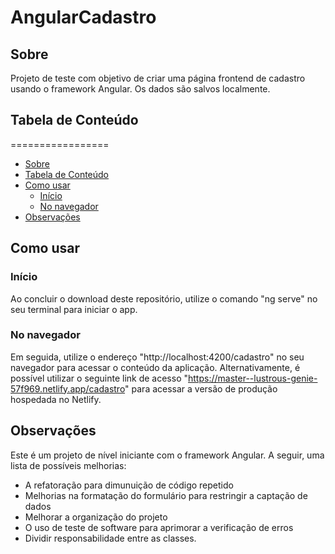 # AngularCadastro

## Sobre
Projeto de teste com objetivo de criar uma página frontend de cadastro usando o framework Angular. Os dados são salvos localmente.

## Tabela de Conteúdo
=================
<!--ts-->
   * [Sobre](#sobre)
   * [Tabela de Conteúdo](#tabela-de-conteúdo)
   * [Como usar](#como-usar)
      * [Início](#início)
      * [No navegador](#no-navegador)
   * [Observações](#observações)
<!--te-->

## Como usar

### Início
Ao concluir o download deste repositório, utilize o comando "ng serve" no seu terminal para iniciar o app.

### No navegador
Em seguida, utilize o endereço "http://localhost:4200/cadastro" no seu navegador para acessar o conteúdo da aplicação.
Alternativamente, é possível utilizar o seguinte link de acesso "https://master--lustrous-genie-57f969.netlify.app/cadastro" para acessar a versão de produção hospedada no Netlify.

## Observações
Este é um projeto de nível iniciante com o framework Angular. A seguir, uma lista de possíveis melhorias: 
- A refatoração para dimunuição de código repetido
- Melhorias na formatação do formulário para restringir a captação de dados
- Melhorar a organização do projeto
- O uso de teste de software para aprimorar a verificação de erros
- Dividir responsabilidade entre as classes.

